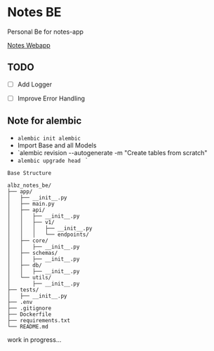 # Notes BE

Personal Be for notes-app

[Notes Webapp](https://albertobarrago.github.io/)

## TODO
 - [ ] Add Logger
 - [ ] Improve Error Handling


## Note for alembic 
 - `alembic init alembic`
 - Import Base and all Models 
 - `alembic revision --autogenerate -m "Create tables from scratch"
 - `alembic upgrade head
`
`


```tree
Base Structure

albz_notes_be/
├── app/
│   ├── __init__.py
│   ├── main.py
│   ├── api/
│   │   ├── __init__.py
│   │   ├── v1/
│   │   │   ├── __init__.py
│   │   │   └── endpoints/
│   ├── core/
│   │   ├── __init__.py
│   ├── schemas/
│   │   ├── __init__.py
│   ├── db/
│   │   ├── __init__.py
│   └── utils/
│       ├── __init__.py
├── tests/
│   ├── __init__.py
├── .env
├── .gitignore
├── Dockerfile
├── requirements.txt
└── README.md
```



work in progress... 
